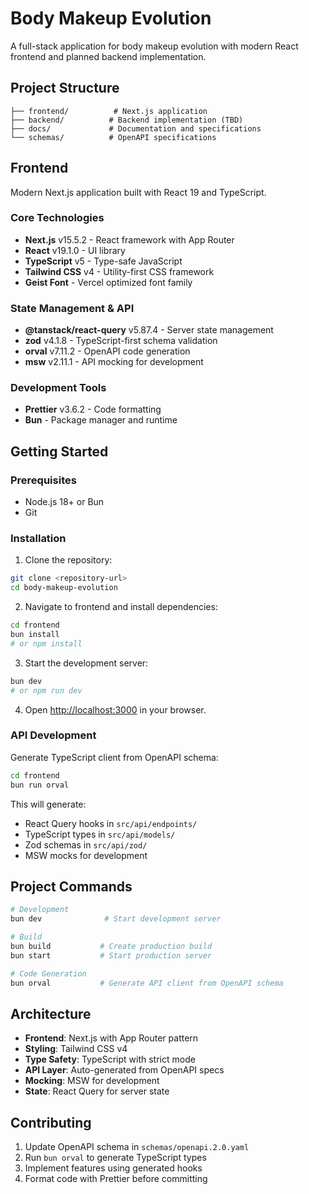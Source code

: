 # Body Makeup Evolution

A full-stack application for body makeup evolution with modern React frontend and planned backend implementation.

## Project Structure

```
├── frontend/          # Next.js application
├── backend/          # Backend implementation (TBD)
├── docs/             # Documentation and specifications
└── schemas/          # OpenAPI specifications
```

## Frontend

Modern Next.js application built with React 19 and TypeScript.

### Core Technologies

- **Next.js** v15.5.2 - React framework with App Router
- **React** v19.1.0 - UI library
- **TypeScript** v5 - Type-safe JavaScript
- **Tailwind CSS** v4 - Utility-first CSS framework
- **Geist Font** - Vercel optimized font family

### State Management & API

- **@tanstack/react-query** v5.87.4 - Server state management
- **zod** v4.1.8 - TypeScript-first schema validation
- **orval** v7.11.2 - OpenAPI code generation
- **msw** v2.11.1 - API mocking for development

### Development Tools

- **Prettier** v3.6.2 - Code formatting
- **Bun** - Package manager and runtime

## Getting Started

### Prerequisites

- Node.js 18+ or Bun
- Git

### Installation

1. Clone the repository:
```bash
git clone <repository-url>
cd body-makeup-evolution
```

2. Navigate to frontend and install dependencies:
```bash
cd frontend
bun install
# or npm install
```

3. Start the development server:
```bash
bun dev
# or npm run dev
```

4. Open [http://localhost:3000](http://localhost:3000) in your browser.

### API Development

Generate TypeScript client from OpenAPI schema:
```bash
cd frontend
bun run orval
```

This will generate:
- React Query hooks in `src/api/endpoints/`
- TypeScript types in `src/api/models/`
- Zod schemas in `src/api/zod/`
- MSW mocks for development

## Project Commands

```bash
# Development
bun dev              # Start development server

# Build
bun build           # Create production build
bun start           # Start production server

# Code Generation
bun orval           # Generate API client from OpenAPI schema
```

## Architecture

- **Frontend**: Next.js with App Router pattern
- **Styling**: Tailwind CSS v4
- **Type Safety**: TypeScript with strict mode
- **API Layer**: Auto-generated from OpenAPI specs
- **Mocking**: MSW for development
- **State**: React Query for server state

## Contributing

1. Update OpenAPI schema in `schemas/openapi.2.0.yaml`
2. Run `bun orval` to generate TypeScript types
3. Implement features using generated hooks
4. Format code with Prettier before committing
